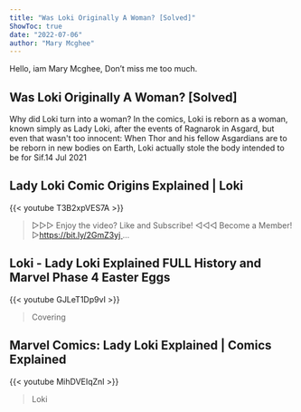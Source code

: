 ```yaml
---
title: "Was Loki Originally A Woman? [Solved]"
ShowToc: true 
date: "2022-07-06"
author: "Mary Mcghee" 
---
```


Hello, iam Mary Mcghee, Don’t miss me too much.
## Was Loki Originally A Woman? [Solved]
Why did Loki turn into a woman? In the comics, Loki is reborn as a woman, known simply as Lady Loki, after the events of Ragnarok in Asgard, but even that wasn't too innocent: When Thor and his fellow Asgardians are to be reborn in new bodies on Earth, Loki actually stole the body intended to be for Sif.14 Jul 2021

## Lady Loki Comic Origins Explained | Loki
{{< youtube T3B2xpVES7A >}}
>▻▻▻ Enjoy the video? Like and Subscribe! ◅◅◅ Become a Member! ▻https://bit.ly/2GmZ3yj ...

## Loki - Lady Loki Explained FULL History and Marvel Phase 4 Easter Eggs
{{< youtube GJLeT1Dp9vI >}}
>Covering 

## Marvel Comics: Lady Loki Explained | Comics Explained
{{< youtube MihDVEIqZnI >}}
>Loki


